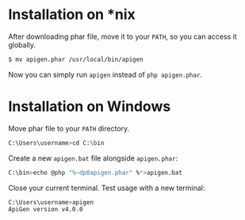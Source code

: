 # Installation on *nix

After downloading phar file, move it to your `PATH`, so you can access it globally.

```sh
$ mv apigen.phar /usr/local/bin/apigen
```

Now you can simply run `apigen` instead of `php apigen.phar`.


# Installation on Windows

Move phar file to your `PATH` directory.

```sh
C:\Users\username>cd C:\bin
```

Create a new `apigen.bat` file alongside `apigen.phar`:

```sh
C:\bin>echo @php "%~dp0apigen.phar" %*>apigen.bat
```

Close your current terminal. Test usage with a new terminal:

```sh
C:\Users\username>apigen
ApiGen version v4.0.0
```

